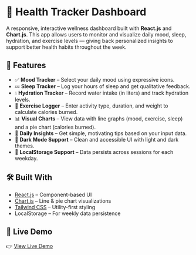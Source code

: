 # 🧠 Health Tracker Dashboard

A responsive, interactive wellness dashboard built with **React.js** and **Chart.js**. This app allows users to monitor and visualize daily mood, sleep, hydration, and exercise levels — giving back personalized insights to support better health habits throughout the week.

## 🌟 Features

- ✅ **Mood Tracker** – Select your daily mood using expressive icons.
- 💤 **Sleep Tracker** – Log your hours of sleep and get qualitative feedback.
- 💧 **Hydration Tracker** – Record water intake (in liters) and track hydration levels.
- 🏃 **Exercise Logger** – Enter activity type, duration, and weight to calculate calories burned.
- 📊 **Visual Charts** – View data with line graphs (mood, exercise, sleep) and a pie chart (calories burned).
- 🧠 **Daily Insights** – Get simple, motivating tips based on your input data.
- 🌙 **Dark Mode Support** – Clean and accessible UI with light and dark themes.
- 💾 **LocalStorage Support** – Data persists across sessions for each weekday.

## 🛠️ Built With

- [React.js](https://reactjs.org/) – Component-based UI
- [Chart.js](https://www.chartjs.org/) – Line & pie chart visualizations
- [Tailwind CSS](https://tailwindcss.com/) – Utility-first styling
- LocalStorage – For weekly data persistence

## 🔗 Live Demo

👉 [View Live Demo](https://mhmd-aho.github.io/healthDashboard)  
